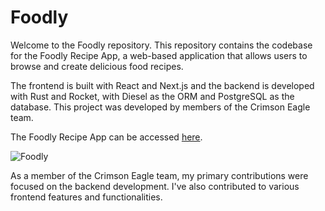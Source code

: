 # Foodly

Welcome to the Foodly repository. This repository contains the codebase for the Foodly Recipe App, a web-based application that allows users to browse and create delicious food recipes. 

The frontend is built with React and Next.js and the backend is developed with Rust and Rocket, with Diesel as the ORM and PostgreSQL as the database. This project was developed by members of the Crimson Eagle team. 

The Foodly Recipe App can be accessed [here](https://crimson-eagle-recipe-app1.vercel.app/).

![Foodly](https://i.imgur.com/otjCYrS.png)

As a member of the Crimson Eagle team, my primary contributions were focused on the backend development. I've also contributed to various frontend features and functionalities.

